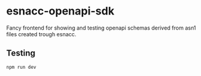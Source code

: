 # esnacc-openapi-sdk

Fancy frontend for showing and testing openapi schemas derived from asn1 files created trough esnacc.

## Testing

`npm run dev`
